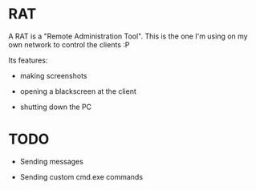 RAT
===

A RAT is a "Remote Administration Tool". This is the one I'm using on my own network to control the clients :P



Its features:

- making screenshots

- opening a blackscreen at the client

- shutting down the PC

TODO
====

- Sending messages

- Sending custom cmd.exe commands
